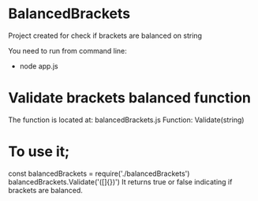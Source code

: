 # BalancedBrackets
Project created for check if brackets are balanced on string

You need to run from command line:
* node app.js

# Validate brackets balanced function 
The function is located at:
balancedBrackets.js
Function: Validate(string)

# To use it;
const balancedBrackets = require('./balancedBrackets')
balancedBrackets.Validate('([]{})')
It returns true or false indicating if brackets are balanced.
